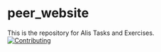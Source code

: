 # peer_website
This is the repository for Alis Tasks and Exercises.  
[![Contributing](https://img.shields.io/badge/Contributing-Guidelines-blue.svg)](https://github.com/peer-network/.github/blob/main/CONTRIBUTING.md)  